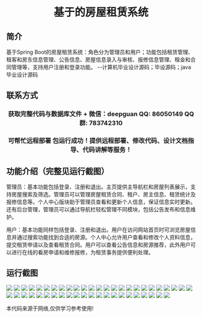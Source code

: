 <p><h1 align="center">基于的房屋租赁系统</h1></p>

## 简介
基于Spring Boot的房屋租赁系统：角色分为管理员和用户；功能包括租赁管理、租客和房东信息管理、公告信息、房屋信息录入与审核、报修信息管理、租金和合同管理等，支持用户注册和登录功能。    --计算机毕业设计源码；毕设源码；java毕业设计源码


## 联系方式
<p><h3 align="center">获取完整代码与数据库文件 + 微信：deepguan QQ: 86050149 QQ群: 783742310</h3></p>
<p><h3 align="center">可帮忙远程部署 包运行成功！提供远程部署、修改代码、设计文档指导、代码讲解等服务！</h3></p>

## 功能介绍（完整见运行截图）
管理员：基本功能包括登录、注册和退出。主页提供主导航栏和房屋列表展示，支持房屋搜索及筛选。管理员可以管理房屋租赁合同、租户、房主信息、租赁统计及报修信息等。个人中心版块助于管理员查看和更新个人信息，保证信息实时更新。还有后台管理，管理员可以通过导航栏轻松管理不同模块，包括公告发布和信息维护。

用户：基本功能同样包括登录、注册和退出。用户在访问网站首页时可浏览房屋信息并通过搜索功能找到合适的房源。个人中心允许用户查看和修改个人资料信息，提交租赁申请以及查看租赁合同。用户可以查看公告信息和房源推荐，此外用户可以进行在线的看房申请和维修报修，为租赁事务提供便利处理。


## 运行截图
![](https://bs-1329754181.cos.ap-shanghai.myqcloud.com/spring/HouseRentalSystem4/img/001.jpg)
![](https://bs-1329754181.cos.ap-shanghai.myqcloud.com/spring/HouseRentalSystem4/img/002.jpg)
![](https://bs-1329754181.cos.ap-shanghai.myqcloud.com/spring/HouseRentalSystem4/img/003.jpg)
![](https://bs-1329754181.cos.ap-shanghai.myqcloud.com/spring/HouseRentalSystem4/img/004.jpg)
![](https://bs-1329754181.cos.ap-shanghai.myqcloud.com/spring/HouseRentalSystem4/img/005.jpg)
![](https://bs-1329754181.cos.ap-shanghai.myqcloud.com/spring/HouseRentalSystem4/img/006.jpg)
![](https://bs-1329754181.cos.ap-shanghai.myqcloud.com/spring/HouseRentalSystem4/img/007.jpg)
![](https://bs-1329754181.cos.ap-shanghai.myqcloud.com/spring/HouseRentalSystem4/img/008.jpg)
![](https://bs-1329754181.cos.ap-shanghai.myqcloud.com/spring/HouseRentalSystem4/img/009.jpg)
![](https://bs-1329754181.cos.ap-shanghai.myqcloud.com/spring/HouseRentalSystem4/img/010.jpg)
![](https://bs-1329754181.cos.ap-shanghai.myqcloud.com/spring/HouseRentalSystem4/img/011.jpg)
![](https://bs-1329754181.cos.ap-shanghai.myqcloud.com/spring/HouseRentalSystem4/img/012.jpg)
![](https://bs-1329754181.cos.ap-shanghai.myqcloud.com/spring/HouseRentalSystem4/img/013.jpg)
![](https://bs-1329754181.cos.ap-shanghai.myqcloud.com/spring/HouseRentalSystem4/img/014.jpg)
![](https://bs-1329754181.cos.ap-shanghai.myqcloud.com/spring/HouseRentalSystem4/img/015.jpg)
![](https://bs-1329754181.cos.ap-shanghai.myqcloud.com/spring/HouseRentalSystem4/img/016.jpg)
![](https://bs-1329754181.cos.ap-shanghai.myqcloud.com/spring/HouseRentalSystem4/img/017.jpg)
![](https://bs-1329754181.cos.ap-shanghai.myqcloud.com/spring/HouseRentalSystem4/img/018.jpg)
![](https://bs-1329754181.cos.ap-shanghai.myqcloud.com/spring/HouseRentalSystem4/img/019.jpg)
![](https://bs-1329754181.cos.ap-shanghai.myqcloud.com/spring/HouseRentalSystem4/img/020.jpg)
![](https://bs-1329754181.cos.ap-shanghai.myqcloud.com/spring/HouseRentalSystem4/img/021.jpg)
![](https://bs-1329754181.cos.ap-shanghai.myqcloud.com/spring/HouseRentalSystem4/img/022.jpg)
![](https://bs-1329754181.cos.ap-shanghai.myqcloud.com/spring/HouseRentalSystem4/img/023.jpg)
![](https://bs-1329754181.cos.ap-shanghai.myqcloud.com/spring/HouseRentalSystem4/img/024.jpg)
![](https://bs-1329754181.cos.ap-shanghai.myqcloud.com/spring/HouseRentalSystem4/img/025.jpg)
![](https://bs-1329754181.cos.ap-shanghai.myqcloud.com/spring/HouseRentalSystem4/img/026.jpg)
![](https://bs-1329754181.cos.ap-shanghai.myqcloud.com/spring/HouseRentalSystem4/img/027.jpg)
![](https://bs-1329754181.cos.ap-shanghai.myqcloud.com/spring/HouseRentalSystem4/img/028.jpg)
![](https://bs-1329754181.cos.ap-shanghai.myqcloud.com/spring/HouseRentalSystem4/img/029.jpg)
![](https://bs-1329754181.cos.ap-shanghai.myqcloud.com/spring/HouseRentalSystem4/img/030.jpg)
![](https://bs-1329754181.cos.ap-shanghai.myqcloud.com/spring/HouseRentalSystem4/img/031.jpg)
![](https://bs-1329754181.cos.ap-shanghai.myqcloud.com/spring/HouseRentalSystem4/img/032.jpg)
![](https://bs-1329754181.cos.ap-shanghai.myqcloud.com/spring/HouseRentalSystem4/img/033.jpg)
![](https://bs-1329754181.cos.ap-shanghai.myqcloud.com/spring/HouseRentalSystem4/img/034.jpg)
![](https://bs-1329754181.cos.ap-shanghai.myqcloud.com/spring/HouseRentalSystem4/img/035.jpg)
![](https://bs-1329754181.cos.ap-shanghai.myqcloud.com/spring/HouseRentalSystem4/img/036.jpg)
![](https://bs-1329754181.cos.ap-shanghai.myqcloud.com/spring/HouseRentalSystem4/img/037.jpg)
![](https://bs-1329754181.cos.ap-shanghai.myqcloud.com/spring/HouseRentalSystem4/img/038.jpg)
![](https://bs-1329754181.cos.ap-shanghai.myqcloud.com/spring/HouseRentalSystem4/img/039.jpg)
![](https://bs-1329754181.cos.ap-shanghai.myqcloud.com/spring/HouseRentalSystem4/img/040.jpg)
![](https://bs-1329754181.cos.ap-shanghai.myqcloud.com/spring/HouseRentalSystem4/img/041.jpg)
![](https://bs-1329754181.cos.ap-shanghai.myqcloud.com/spring/HouseRentalSystem4/img/042.jpg)
![](https://bs-1329754181.cos.ap-shanghai.myqcloud.com/spring/HouseRentalSystem4/img/043.jpg)
![](https://bs-1329754181.cos.ap-shanghai.myqcloud.com/spring/HouseRentalSystem4/img/044.jpg)
![](https://bs-1329754181.cos.ap-shanghai.myqcloud.com/spring/HouseRentalSystem4/img/045.jpg)
![](https://bs-1329754181.cos.ap-shanghai.myqcloud.com/spring/HouseRentalSystem4/img/046.jpg)
![](https://bs-1329754181.cos.ap-shanghai.myqcloud.com/spring/HouseRentalSystem4/img/047.jpg)

<p>本代码来源于网络,仅供学习参考使用!</p>
